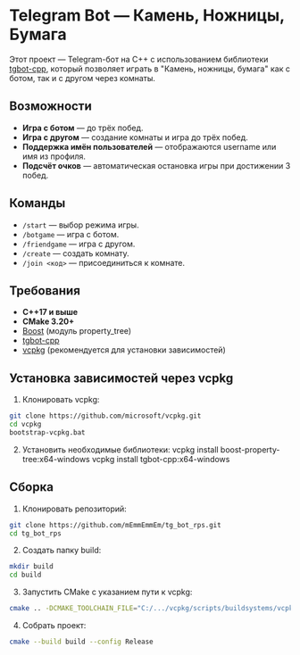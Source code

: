 # Telegram Bot — Камень, Ножницы, Бумага

Этот проект — Telegram-бот на C++ с использованием библиотеки [tgbot-cpp](https://github.com/reo7sp/tgbot-cpp), который позволяет играть в "Камень, ножницы, бумага" как с ботом, так и с другом через комнаты.

## Возможности
- **Игра с ботом** — до трёх побед.
- **Игра с другом** — создание комнаты и игра до трёх побед.
- **Поддержка имён пользователей** — отображаются username или имя из профиля.
- **Подсчёт очков** — автоматическая остановка игры при достижении 3 побед.

## Команды
- `/start` — выбор режима игры.
- `/botgame` — игра с ботом.
- `/friendgame` — игра с другом.
- `/create` — создать комнату.
- `/join <код>` — присоединиться к комнате.

## Требования
- **C++17 и выше**
- **CMake 3.20+**
- [Boost](https://www.boost.org/) (модуль property_tree)
- [tgbot-cpp](https://github.com/reo7sp/tgbot-cpp)
- [vcpkg](https://github.com/microsoft/vcpkg) (рекомендуется для установки зависимостей)

## Установка зависимостей через vcpkg
1. Клонировать vcpkg:
```bash
git clone https://github.com/microsoft/vcpkg.git
cd vcpkg
bootstrap-vcpkg.bat
```
2. Установить необходимые библиотеки:
vcpkg install boost-property-tree:x64-windows
vcpkg install tgbot-cpp:x64-windows

## Сборка
1. Клонировать репозиторий:
```bash
git clone https://github.com/mEmmEmmEm/tg_bot_rps.git
cd tg_bot_rps
```
2. Создать папку build:
```bash
mkdir build
cd build
```
3. Запустить CMake с указанием пути к vcpkg:
```bash
cmake .. -DCMAKE_TOOLCHAIN_FILE="C:/.../vcpkg/scripts/buildsystems/vcpkg.cmake"
```
4. Собрать проект:
```bash
cmake --build build --config Release
```
